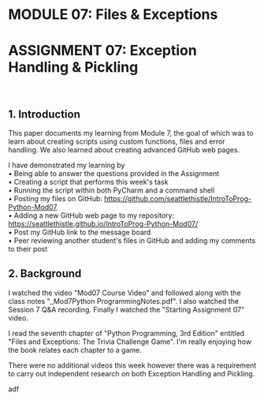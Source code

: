 # MODULE 07: Files & Exceptions        
# ASSIGNMENT 07: Exception Handling & Pickling
 
## 1. Introduction 
This paper documents my learning from Module 7, the goal of which was to learn about creating scripts using custom functions, files and error handling.  We also learned about creating advanced GitHub web pages.   
  
I have demonstrated my learning by  
	• Being able to answer the questions provided in the Assignment  
	• Creating a script that performs this week's task  
	• Running the script within both PyCharm and a command shell  
	• Posting my files on GitHub: https://github.com/seattlethistle/IntroToProg-Python-Mod07  
	• Adding a new GitHub web page to my repository: https://seattlethistle.github.io/IntroToProg-Python-Mod07/  
	• Post my GitHub link to the message board  
	• Peer reviewing another student's files in GitHub and adding my comments to their post  

## 2. Background  	 
I watched the video "Mod07 Course Video" and followed along with the class notes "_Mod7Python ProgrammingNotes.pdf".  I also watched the Session 7 Q&A recording.  Finally I watched the "Starting Assignment 07" video.  
  
I read the seventh chapter of "Python Programming, 3rd Edition" entitled "Files and Exceptions: The Trivia Challenge Game". I'm really enjoying how the book relates each chapter to a game.  
  
There were no additional videos this week however there was a requirement to carry out independent research on both Exception Handling and Pickling.  

adf  
